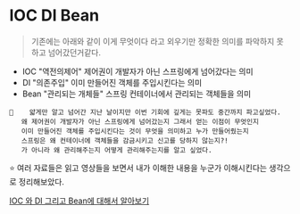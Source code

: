 # IOC DI Bean
> 기존에는 아래와 같이 이게 무엇이다 라고 외우기만 정확한 의미를 파악하지 못하고 넘어갔던거같다.
- IOC "역전의제어" 제어권이 개발자가 아닌 스프링에게 넘어갔다는 의미 
- DI "의존주입" 이미 만들어진 객체를 주입시킨다는 의미
- Bean "관리되는 개체들"  스프링 컨테이너에서 관리되는 객체들을 의미

```
📍    얇게만 알고 넘어간 지난 날이지만 이번 기회에 깊게는 못파도 중간까지 파고싶었다. 
   왜 제어권이 개발자가 아닌 스프링에게 넘어갔는지 그래서 얻는 이점이 무엇인지
   이미 만들어진 객체를 주입시킨다는 것이 무엇을 의미하고 누가 만들어줬는지
   스프링은 왜 컨테이너에 객체들을 감금시키고 신고를 당하지 않는지?! 
   가 아니라 왜 관리해주는지 어떻게 관리해주는지를 알고 싶었다.
```

⭐️ 여러 자료들은 읽고 영상들을 보면서 내가 이해한 내용을 누군가 이해시킨다는 생각으로 정리해보았다.  

[IOC 와 DI 그리고 Bean에 대해서 알아보기](https://github.com/whitewise95/TIL/blob/main/Java/Spring/IOC%20,%20DI,%20Bean.md)


